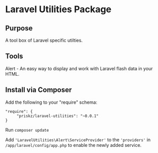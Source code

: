# Laravel Utilities Package

## Purpose

A tool box of Laravel specific utilties.

## Tools

Alert - An easy way to display and work with Laravel flash data in your HTML.

## Install via Composer

Add the following to your "require" schema:

```
"require": {
     "priskz/laravel-utilities": "~0.0.1"
}
```

Run ```composer update```

Add ```'LaravelUtilities\Alert\ServiceProvider'``` to the ```'providers'``` in ```/app/laravel/config/app.php``` to enable the newly added service.